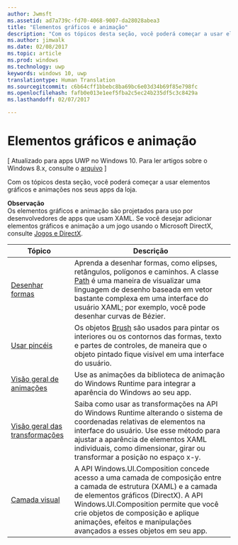 ```yaml
---
author: Jwmsft
ms.assetid: ad7a739c-fd70-4068-9007-da28028abea3
title: "Elementos gráficos e animação"
description: "Com os tópicos desta seção, você poderá começar a usar elementos gráficos e animações nos seus apps da Loja."
ms.author: jimwalk
ms.date: 02/08/2017
ms.topic: article
ms.prod: windows
ms.technology: uwp
keywords: windows 10, uwp
translationtype: Human Translation
ms.sourcegitcommit: c6b64cff1bbebc8ba69bc6e03d34b69f85e798fc
ms.openlocfilehash: fafb0e013e1eef5fba2c5ec24b235df5c3c8429a
ms.lasthandoff: 02/07/2017

---
```

# <a name="graphics-and-animation"></a>Elementos gráficos e animação

[ Atualizado para apps UWP no Windows 10. Para ler artigos sobre o Windows 8.x, consulte o [arquivo](http://go.microsoft.com/fwlink/p/?linkid=619132) \]

Com os tópicos desta seção, você poderá começar a usar elementos gráficos e animações nos seus apps da loja.

**Observação**  
Os elementos gráficos e animação são projetados para uso por desenvolvedores de apps que usam XAML. Se você desejar adicionar elementos gráficos e animação a um jogo usando o Microsoft DirectX, consulte [Jogos e DirectX](https://msdn.microsoft.com/library/windows/apps/Mt228375).

 

| Tópico | Descrição |
|-------|-------------|
| [Desenhar formas](drawing-shapes.md) | Aprenda a desenhar formas, como elipses, retângulos, polígonos e caminhos. A classe [Path](https://msdn.microsoft.com/library/windows/apps/BR243355) é uma maneira de visualizar uma linguagem de desenho baseada em vetor bastante complexa em uma interface do usuário XAML; por exemplo, você pode desenhar curvas de Bézier. |
| [Usar pincéis](using-brushes.md) | Os objetos [Brush](https://msdn.microsoft.com/library/windows/apps/BR228076) são usados para pintar os interiores ou os contornos das formas, texto e partes de controles, de maneira que o objeto pintado fique visível em uma interface do usuário. |
| [Visão geral de animações](animations-overview.md) | Use as animações da biblioteca de animação do Windows Runtime para integrar a aparência do Windows ao seu app. |
| [Visão geral das transformações](transforms-overview.md)  | Saiba como usar as transformações na API do Windows Runtime alterando o sistema de coordenadas relativas de elementos na interface do usuário. Use esse método para ajustar a aparência de elementos XAML individuais, como dimensionar, girar ou transformar a posição no espaço x-y. |
| [Camada visual](visual-layer.md) | A API Windows.UI.Composition concede acesso a uma camada de composição entre a camada de estrutura (XAML) e a camada de elementos gráficos (DirectX). A API Windows.UI.Composition permite que você crie objetos de composição e aplique animações, efeitos e manipulações avançados a esses objetos em seu app. |

 

 

 





